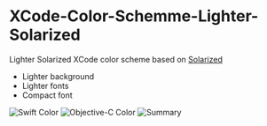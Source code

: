 # XCode-Color-Schemme-Lighter-Solarized

Lighter Solarized XCode color scheme based on [Solarized](https://github.com/altercation/solarized)
- Lighter background
- Lighter fonts
- Compact font

![Swift Color](https://raw.githubusercontent.com/SylvainRX/XCode-Color-Schemme-Lighter-Solarized/master/Swift%20color.png)
![Objective-C Color](https://raw.githubusercontent.com/SylvainRX/XCode-Color-Schemme-Lighter-Solarized/master/Objective-C%20color.png)
![Summary](https://raw.githubusercontent.com/SylvainRX/XCode-Color-Schemme-Lighter-Solarized/master/Summary.png)
